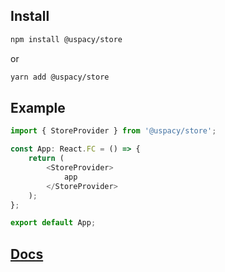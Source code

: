 ## Install

```sh
npm install @uspacy/store
```

or

```sh
yarn add @uspacy/store
```

## Example

```javascript
import { StoreProvider } from '@uspacy/store';

const App: React.FC = () => {
	return (
		<StoreProvider>
			app
		</StoreProvider>
	);
};

export default App;
```

## [Docs](https://uspacy.github.io/uspacy-store)
